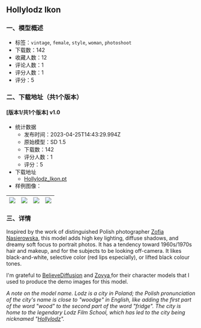 ## Hollylodz Ikon
### 一、模型概述

- 标签：`vintage`, `female`, `style`, `woman`, `photoshoot`
- 下载数：142
- 收藏人数：12
- 评论人数：1
- 评分人数：1
- 评分：5

### 二、下载地址（共1个版本）

#### [版本1/共1个版本] v1.0

- 统计数据
  - 发布时间：2023-04-25T14:43:29.994Z
  - 原始模型：SD 1.5
  - 下载数：142
  - 评分人数：1
  - 评分：5
- 下载地址
  - [Hollylodz_Ikon.pt](https://civitai.com/api/download/models/55135)
- 样例图像：

| <img src="https://image.civitai.com/xG1nkqKTMzGDvpLrqFT7WA/34ce40dc-0947-4245-5098-c987d28d9700/width=450/596421.jpeg" /> | <img src="https://image.civitai.com/xG1nkqKTMzGDvpLrqFT7WA/94d8dcac-7ac2-4f49-f0ea-389fc582da00/width=450/596433.jpeg" /> | <img src="https://image.civitai.com/xG1nkqKTMzGDvpLrqFT7WA/e4fa2b95-c131-4437-2039-9f136cac4b00/width=450/596434.jpeg" /> | <img src="https://image.civitai.com/xG1nkqKTMzGDvpLrqFT7WA/e90a31ea-fb40-4a4e-7e3f-31f5f2dff000/width=450/596435.jpeg" /> |
| ---- | ---- | ---- | ---- |


### 三、详情
<p>Inspired by the work of distinguished Polish photographer <a target="_blank" rel="ugc" href="https://en.wikipedia.org/wiki/Zofia_Nasierowska">Zofia Nasierowska</a>, this model adds high key lighting, diffuse shadows, and dreamy soft focus to portrait photos. It has a tendency toward 1960s/1970s hair and makeup, and for the subjects to be looking off-camera. It likes black-and-white, selective color (red lips especially), or lifted black colour tones.</p><p></p><p>I'm grateful to <a rel="ugc" href="https://civitai.com/user/BelieveDiffusion/models">BelieveDiffusion</a> and <a rel="ugc" href="https://civitai.com/user/Zovya/models">Zovya </a>for their character models that I used to produce the demo images for this model.</p><p></p><p><em>A note on the model name. Lodz is a city in Poland; the Polish pronunciation of the city's name is close to "woodge" in English, like adding the first part of the word "wood" to the second part of the word "fridge". The city is home to the legendary Lodz Film School, which has led to the city being nicknamed "</em><a target="_blank" rel="ugc" href="https://culture.pl/en/article/hollylodz-a-film-lovers-guide-to-polands-most-cinematic-city"><em>Hollylodz</em></a><em>".</em></p>